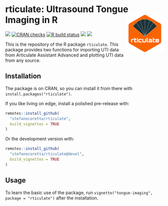 
<!-- README.md is generated from README.Rmd. Please edit that file -->

# rticulate: Ultrasound Tongue Imaging in R <img src='man/figures/logo.png' style="float: right;" height="120" />

<!-- badges: start -->

[![](https://www.r-pkg.org/badges/version/rticulate?color=blue)](https://cran.r-project.org/package=rticulate)
[![CRAN
checks](https://badges.cranchecks.info/summary/rticulate.svg)](https://cran.r-project.org/web/checks/check_results_rticulate.html)
[![R build
status](https://github.com/stefanocoretta/rticulate/workflows/R-hub/badge.svg)](https://github.com/stefanocoretta/rticulate/actions)
[![](https://img.shields.io/badge/devel%20version-2.0.0-orange.svg)](https://github.com/stefanocoretta/rticulate)
[![](https://img.shields.io/badge/doi-10.5281/zenodo.1469038-blue.svg)](https://doi.org/10.5281/zenodo.1469038)
<!-- badges: end -->

This is the repository of the R package `rticulate`. This package
provides two functions for importing UTI data from Articulate Assistant
Advanced and plotting UTI data from any source.

## Installation

The package is on CRAN, so you can install it from there with
`install.packages("rticulate")`.

If you like living on edge, install a polished pre-release with:

``` r
remotes::install_github(
  "stefanocoretta/rticulate",
  build_vignettes = TRUE
)
```

Or the development version with:

``` r
remotes::install_github(
  "stefanocoretta/rticulate@devel",
  build_vignettes = TRUE
)
```

## Usage

To learn the basic use of the package, run
`vignette("tongue-imaging", package = "rticulate")` after the
installation.
